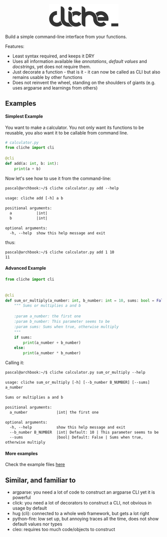 <p align="center">
  <img src="./resources/logo.jpg" />
</p>

Build a simple command-line interface from your functions.

Features:

- Least syntax required, and keeps it DRY
- Uses all information available like *annotations*, *default values* and *docstrings*, yet does not require them.
- Just decorate a function - that is it - it can now be called as CLI but also remains usable by other functions
- Does not reinvent the wheel, standing on the shoulders of giants (e.g. uses argparse and learnings from others)

## Examples

#### Simplest Example

You want to make a calculator. You not only want its functions to be reusable, you also want it to be callable from command line.

```python
# calculator.py
from cliche import cli

@cli
def add(a: int, b: int):
    print(a + b)
```

Now let's see how to use it from the command-line:

    pascal@archbook:~/$ cliche calculator.py add --help

    usage: cliche add [-h] a b

    positional arguments:
      a           |int|
      b           |int|

    optional arguments:
      -h, --help  show this help message and exit

thus:

    pascal@archbook:~/$ cliche calculator.py add 1 10
    11

#### Advanced Example

```python
from cliche import cli


@cli
def sum_or_multiply(a_number: int, b_number: int = 10, sums: bool = False):
    """ Sums or multiplies a and b

    :param a_number: the first one
    :param b_number: This parameter seems to be
    :param sums: Sums when true, otherwise multiply
    """
    if sums:
        print(a_number + b_number)
    else:
        print(a_number * b_number)
```

Calling it:

    pascal@archbook:~/$ cliche calculator.py sum_or_multiply --help

    usage: cliche sum_or_multiply [-h] [--b_number B_NUMBER] [--sums] a_number

    Sums or multiplies a and b

    positional arguments:
      a_number             |int| the first one

    optional arguments:
      -h, --help           show this help message and exit
      --b_number B_NUMBER  |int| Default: 10 | This parameter seems to be
      --sums               |bool| Default: False | Sums when true, otherwise multiply

#### More examples

Check the example files [here](https://github.com/kootenpv/tree/master/examples)

## Similar, and familiar to

  - argparse: you need a lot of code to construct an argparse CLI yet it is powerful
  - click: you need a lot of decorators to construct a CLI, not obvious in usage by default
  - hug (cli): connected to a whole web framework, but gets a lot right
  - python-fire: low set up, but annoying traces all the time, does not show default values nor types
  - cleo: requires too much code/objects to construct

